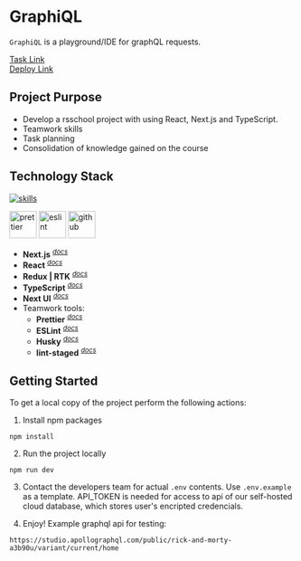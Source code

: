 # GraphiQL

`GraphiQL` is a playground/IDE for graphQL requests.

[Task Link](https://github.com/rolling-scopes-school/tasks/blob/master/react/modules/graphiql.md)  
[Deploy Link](https://apifinder.badges.bio/)

## Project Purpose

- Develop a rsschool project with using React, Next.js and TypeScript.
- Teamwork skills
- Task planning
- Consolidation of knowledge gained on the course

## Technology Stack

[![skills](https://skillicons.dev/icons?i=next,react,redux,ts,html,css&theme=dark)](#technology-stack)</a>

<a href="#technology-stack" title="Prettier"><img src="https://github.com/get-icon/geticon/raw/master/icons/prettier.svg" alt="prettier" width="48px" height="48px"></a> <a href="https://www.typescriptlang.org/" title="ESLint"><img src="https://github.com/get-icon/geticon/raw/master/icons/eslint.svg" alt="eslint" width="48px" height="48px"></a> <a href="https://www.typescriptlang.org/" title="github"><img src="https://github.com/get-icon/geticon/raw/master/icons/github-icon.svg" alt="github" width="48px" height="48px"></a>

- **Next.js** <sup>_[docs](https://nextjs.org/)_</sup>
- **React** <sup>_[docs](https://react.dev/)_</sup>
- **Redux | RTK** <sup>_[docs](https://redux-toolkit.js.org/)_</sup>
- **TypeScript** <sup>_[docs](https://www.typescriptlang.org/docs/handbook/typescript-from-scratch.html)_</sup>
- **Next UI** <sup>_[docs](https://nextui.org/)_</sup>
- Teamwork tools:
  - **Prettier** <sup>_[docs](https://prettier.io/docs/en/)_</sup>
  - **ESLint** <sup>_[docs](https://eslint.org/docs/latest/use/core-concepts)_</sup>
  - **Husky** <sup>_[docs](https://typicode.github.io/husky/)_</sup>
  - **lint-staged** <sup>_[docs](https://github.com/okonet/lint-staged)_</sup>

## Getting Started

To get a local copy of the project perform the following actions:

1. Install npm packages

```
npm install
```

2. Run the project locally

```
npm run dev
```

3. Contact the developers team for actual `.env` contents. Use `.env.example` as a template. API_TOKEN is needed for access to api of our self-hosted cloud database, which stores user's encripted credencials.

4. Enjoy! Example graphql api for testing:

```
https://studio.apollographql.com/public/rick-and-morty-a3b90u/variant/current/home
```
